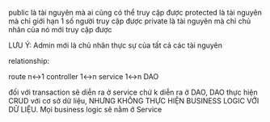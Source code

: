 public là tài nguyên mà ai cũng có thể truy cập được
protected là tài nguyên mà chỉ giới hạn 1 số người truy cập được
private là tài nguyên mà chỉ chủ nhân của nó mới truy cập được

LƯU Ý: Admin mới là chủ nhân thực sự của tất cả các tài nguyên

relationship:

route n<->1
controller 1<->n
service 1<->n DAO

đối với transaction sẽ diễn ra ở service chứ k diễn ra ở DAO, DAO thực hiện CRUD với cơ sở dữ liệu, NHƯNG KHÔNG THỰC HIỆN BUSINESS LOGIC VỚI DỮ LIỆU. Mọi business logic sẽ nằm ở Service  
